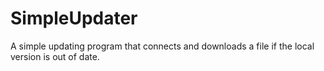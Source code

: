# SimpleUpdater
A simple updating program that connects and downloads a file if the local version is out of date.
